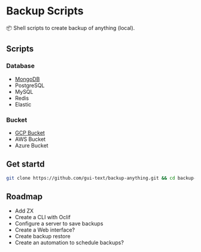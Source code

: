 # Backup Scripts

📦 Shell scripts to create backup of anything (local).

## Scripts

### Database

- [MongoDB](./atlas-mongodb/README.md)
- PostgreSQL
- MySQL
- Redis
- Elastic

### Bucket

- [GCP Bucket](gcp-bucket/README.md)
- AWS Bucket
- Azure Bucket

## Get startd

```bash
git clone https://github.com/gui-text/backup-anything.git && cd backup-anything
```

## Roadmap

- Add ZX
- Create a CLI with Oclif
- Configure a server to save backups
- Create a Web interface?
- Create backup restore
- Create an automation to schedule backups?
